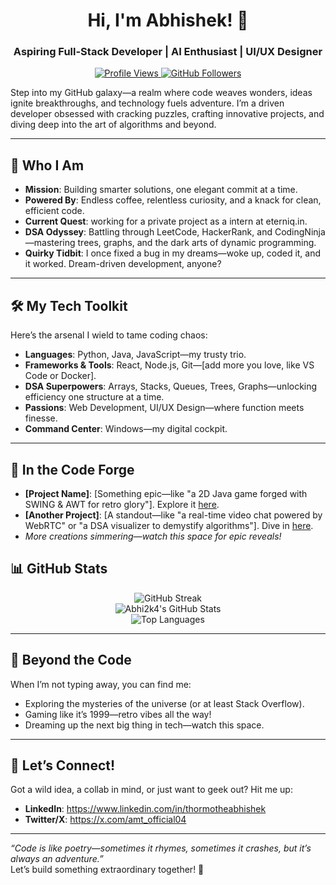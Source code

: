 
<h1 align="center">Hi, I'm Abhishek! 🚀</h1>
<h3 align="center">Aspiring Full-Stack Developer | AI Enthusiast | UI/UX Designer</h3>

<p align="center">
  <a href="https://github.com/abhi2k4">
    <img src="https://komarev.com/ghpvc/?username=abhi2k4&label=Profile%20Views&color=blue&style=flat" alt="Profile Views">
  </a>
  <a href="https://github.com/abhi2k4?tab=followers">
    <img src="https://img.shields.io/github/followers/abhi2k4?label=Followers&style=social" alt="GitHub Followers">
  </a>
</p>

Step into my GitHub galaxy—a realm where code weaves wonders, ideas ignite breakthroughs, and technology fuels adventure. I’m a driven developer obsessed with cracking puzzles, crafting innovative projects, and diving deep into the art of algorithms and beyond.

---

## 🚀 Who I Am  
- **Mission**: Building smarter solutions, one elegant commit at a time.  
- **Powered By**: Endless coffee, relentless curiosity, and a knack for clean, efficient code.  
- **Current Quest**: working for a private project as a intern at eterniq.in.  
- **DSA Odyssey**: Battling through LeetCode, HackerRank, and CodingNinja—mastering trees, graphs, and the dark arts of dynamic programming.  
- **Quirky Tidbit**: I once fixed a bug in my dreams—woke up, coded it, and it worked. Dream-driven development, anyone?  

---

## 🛠️ My Tech Toolkit  
Here’s the arsenal I wield to tame coding chaos:  
- **Languages**: Python, Java, JavaScript—my trusty trio.  
- **Frameworks & Tools**: React, Node.js, Git—[add more you love, like VS Code or Docker].  
- **DSA Superpowers**: Arrays, Stacks, Queues, Trees, Graphs—unlocking efficiency one structure at a time.  
- **Passions**: Web Development, UI/UX Design—where function meets finesse.  
- **Command Center**: Windows—my digital cockpit.  

---

## 🌟 In the Code Forge  
- **[Project Name]**: [Something epic—like "a 2D Java game forged with SWING & AWT for retro glory"]. Explore it [here](link-to-repo).  
- **[Another Project]**: [A standout—like "a real-time video chat powered by WebRTC" or "a DSA visualizer to demystify algorithms"]. Dive in [here](link-to-repo).  
- *More creations simmering—watch this space for epic reveals!*  
## 📊 GitHub Stats

<div align="center">
  <img src="https://streak-stats.demolab.com?user=abhi2k4&theme=dark&border_radius=10&exclude_days=Sun%2CSat" alt="GitHub Streak" />
</div>

<div align="center">
  <img src="https://github-readme-stats.vercel.app/api?username=abhi2k4&show_icons=true&theme=dark" alt="Abhi2k4's GitHub Stats" />
</div>

<div align="center">
  <img src="https://github-readme-stats.vercel.app/api/top-langs/?username=abhi2k4&layout=compact&theme=dark" alt="Top Languages" />
</div>

---

## 🌌 Beyond the Code  
When I’m not typing away, you can find me:  
- Exploring the mysteries of the universe (or at least Stack Overflow).  
- Gaming like it’s 1999—retro vibes all the way!  
- Dreaming up the next big thing in tech—watch this space.  

---

## 📡 Let’s Connect!  
Got a wild idea, a collab in mind, or just want to geek out? Hit me up:
- **LinkedIn**: https://www.linkedin.com/in/thormotheabhishek 
- **Twitter/X**: https://x.com/amt_official04 

---

*“Code is like poetry—sometimes it rhymes, sometimes it crashes, but it’s always an adventure.”*  
Let’s build something extraordinary together! 🚀  
